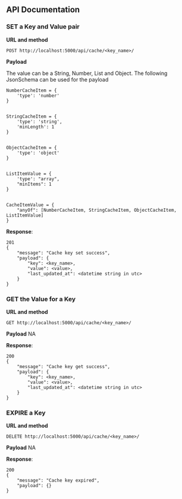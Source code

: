 ## API Documentation

### SET a Key and Value pair
**URL and method**

`POST http://localhost:5000/api/cache/<key_name>/`

**Payload**

The value can be a String, Number, List and Object. The following JsonSchema can be used for the payload

```
NumberCacheItem = {
    'type': 'number'
}


StringCacheItem = {
    'type': 'string',
    'minLength': 1
}


ObjectCacheItem = {
    'type': 'object'
}


ListItemValue = {
    'type': "array",
    "minItems": 1
}


CacheItemValue = {
    "anyOf": [NumberCacheItem, StringCacheItem, ObjectCacheItem, ListItemValue]
}
```

**Response**:
```
201
{
    "message": "Cache key set success",
    "payload": {
        "key": <key_name>,
        "value": <value>,
        "last_updated_at": <datetime string in utc>
    }
}

```


### GET the Value for a Key
**URL and method**

`GET http://localhost:5000/api/cache/<key_name>/`

**Payload**
NA

**Response**:
```
200
{
    "message": "Cache key get success",
    "payload": {
        "key": <key_name>,
        "value": <value>,
        "last_updated_at": <datetime string in utc>
    }
}

```



### EXPIRE a Key
**URL and method**

`DELETE http://localhost:5000/api/cache/<key_name>/`

**Payload**
NA

**Response**:
```
200
{
    "message": "Cache key expired",
    "payload": {}
}

```